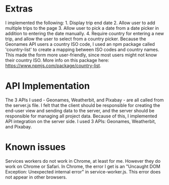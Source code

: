 # Extras
I implemented the following:
    1. Display trip end date
    2. Allow user to add multiple trips to the page
    3. Allow user to pick a date from a date picker in addition to entering the date manually.
    4. Require country for entering a new trip, and allow the user to select from a country picker. Because the Geonames API users a country ISO code, I used an npm package called 'country-list' to create a mapping between ISO codes and country names. This made the form more user-friendly, since most users might not know their country ISO. More info on this package here: https://www.npmjs.com/package/country-list.

# API Implementation
The 3 APIs I used - Geonames, Weatherbit, and Pixabay - are all called from the server.js file. I felt that the client should be responsible for creating the end-user view and sending data to the server, and the server should be responsible for managing all project data. Because of this, I implemented API integration on the server side. I used 3 APIs: Geonames, Weatherbit, and Pixabay.

# Known issues
Services workers do not work in Chrome, at least for me. However they do work on Chrome or Safari. In Chrome, the error I get is an "Uncaught DOM Exception: Unexpected internal error" in service-worker.js. This error does not appear in other browsers.
